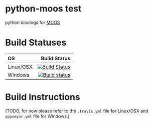python-moos test
===========
python bindings for [MOOS](https://github.com/themoos/core-moos)

# Build Statuses
|OS       |Build Status|
|:--------|-----------:|
|Linux/OSX|[![Build Status](https://travis-ci.org/msis/python-moos.svg)](https://travis-ci.org/msis/python-moos)|
|Windows  |[![Build status](https://ci.appveyor.com/api/projects/status/ad0jwpij0xhikh5f?svg=true)](https://ci.appveyor.com/project/msis/python-moos)|

# Build Instructions
(TODO, for now please refer to the `.travis.yml` file for Linux/OSX and `appveyor.yml` file for Windows.)
